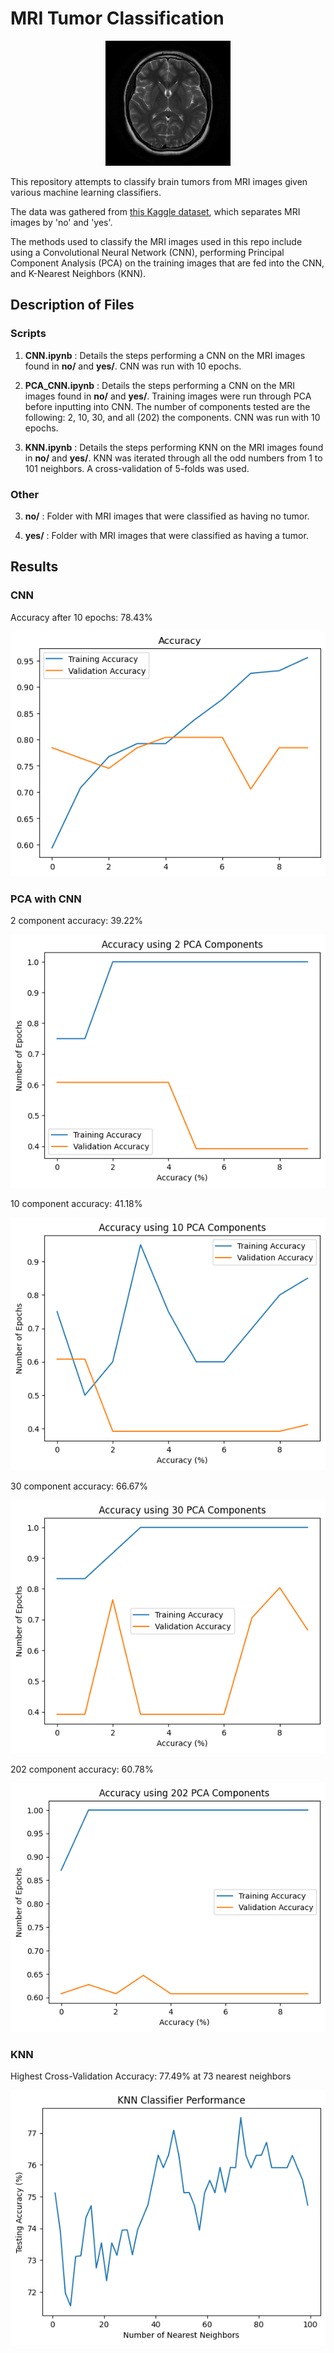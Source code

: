 # MRI Tumor Classification

<p align="center">
<img src="./no/1%20no.jpeg" alt="MRI image" width="200"/>
</p>

This repository attempts to classify brain tumors from MRI images given various machine learning classifiers. 

The data was gathered from [this Kaggle dataset](https://www.kaggle.com/datasets/navoneel/brain-mri-images-for-brain-tumor-detection), which separates MRI images by 'no' and 'yes'. 

The methods used to classify the MRI images used in this repo include using a Convolutional Neural Network (CNN), performing Principal Component Analysis (PCA) on the training images that are fed into the CNN, and K-Nearest Neighbors (KNN). 

## Description of Files 

### Scripts
1. **CNN.ipynb** : Details the steps performing a CNN on the MRI images found in  **no/** and **yes/**. CNN was run with 10 epochs. 

2. **PCA_CNN.ipynb** : Details the steps performing a CNN on the MRI images found in **no/** and **yes/**. Training images were run through PCA before inputting into CNN. The number of components tested are the following: 2, 10, 30, and all (202) the components. CNN was run with 10 epochs. 

3. **KNN.ipynb** : Details the steps performing KNN on the MRI images found in **no/** and **yes/**. KNN was iterated through all the odd numbers from 1 to 101 neighbors. A cross-validation of 5-folds was used.

### Other
3. **no/** : Folder with MRI images that were classified as having no tumor. 

4. **yes/** : Folder with MRI images that were classified as having a tumor. 


## Results

### CNN
Accuracy after 10 epochs: 78.43%

![alt text](CNN.png "CNN")

### PCA with CNN
2 component accuracy: 39.22%

![alt text](PCA_CNN2.png "PCA_CNN2")

10 component accuracy: 41.18%

![alt text](PCA_CNN10.png "PCA_CNN10")

30 component accuracy: 66.67%

![alt text](PCA_CNN30.png "PCA_CNN30")

202 component accuracy: 60.78%

![alt text](PCA_CNN202.png "PCA_CNN202")

### KNN
Highest Cross-Validation Accuracy: 77.49% at 73 nearest neighbors

![alt text](KNN.png "KNN")

